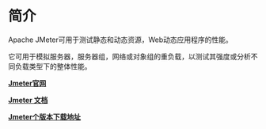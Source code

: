# 简介

Apache JMeter可用于测试静态和动态资源，Web动态应用程序的性能。

它可用于模拟服务器，服务器组，网络或对象组的重负载，以测试其强度或分析不同负载类型下的整体性能。



[**Jmeter官网**](https://jmeter.apache.org)

[**Jmeter 文档**](https://jmeter.apache.org/usermanual/index.html)

[**Jmeter个版本下载地址**](http://archive.apache.org/dist/jmeter/binaries)

